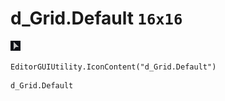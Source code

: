 # d_Grid.Default `16x16`
<img src="/img/d_Grid.Default.png" width=16 height=16>

``` CSharp
EditorGUIUtility.IconContent("d_Grid.Default")
```
```
d_Grid.Default
```
